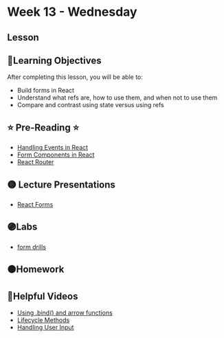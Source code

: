 # Week 13 - Wednesday

## Lesson

## 📍Learning Objectives
After completing this lesson, you will be able to:

- Build forms in React
- Understand what refs are, how to use them, and when not to use them
- Compare and contrast using state versus using refs 

## ⭐️ Pre-Reading ⭐️
- [Handling Events in React](https://digitalcrafts.instructure.com/courses/189/pages/reading-handling-events-in-react?module_item_id=23515)
- [Form Components in React](https://digitalcrafts.instructure.com/courses/189/pages/reading-form-components-in-react?module_item_id=23524)
- [React Router](https://digitalcrafts.instructure.com/courses/189/pages/reading-using-react-router?module_item_id=23503)


## 🟡 Lecture Presentations
<!-- - [Event Handling](https://dc-houston.herokuapp.com/p2/React/EventHandling.html#1)
- [Call, Apply, Bind](https://dc-houston.herokuapp.com/p2/React/CallApplyBind.html#1) -->
- [React Forms](https://dc-web2.onrender.com/p2/React/ReactForms.html#1)


## 🟣Labs 

<!-- - [Stop Watch](https://github.com/veros-labs/lab-react-stopwatch) -->
- [form drills](https://github.com/veros-labs/lab-react-form-drills)

## 🟠Homework 

## 🔵Helpful Videos
- [Using .bind() and arrow functions](https://www.youtube.com/watch?v=dWwa4krmG9g)
- [Lifecycle Methods](https://www.youtube.com/watch?v=VFvcgXaQvOw)
- [Handling User Input](https://www.youtube.com/watch?v=QDsX_ANuCZs)


<!-- ## ✔️Todo Checklist
- [ ]

## 🔶Vocabulary

## 🔷Test Your knowledge


## Resources 
- []() -->



